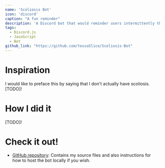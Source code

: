 ```yaml
---
name: 'Scoliosis Bot'
icon: 'discord'
caption: "A fun reminder"
description: 'A Discord bot that would reminder users intermittently throughout the day of their posture. Made with Discord.js.'
tags:
  - Discord.js
  - JavaScript
  - Bot
github_link: "https://github.com/tessaSlice/Scoliosis-Bot"
---
```


# Inspiration

I would like to preface this by saying that I don't actually have scoliosis. [TODO]!

# How I did it

[TODO]!

# Check it out!

- [GitHub repository](https://github.com/tessaSlice/Scoliosis-Bot): Contains my source files and also instructions for how to host the bot locally if you wish. 
